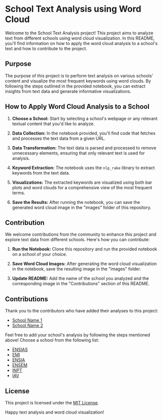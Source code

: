 # School Text Analysis using Word Cloud

Welcome to the School Text Analysis project! This project aims to analyze text from different schools using word cloud visualization. In this README, you'll find information on how to apply the word cloud analysis to a school's text and how to contribute to the project.

## Purpose

The purpose of this project is to perform text analysis on various schools' content and visualize the most frequent keywords using word clouds. By following the steps outlined in the provided notebook, you can extract insights from text data and generate informative visualizations.

## How to Apply Word Cloud Analysis to a School

1. **Choose a School:** Start by selecting a school's webpage or any relevant textual content that you'd like to analyze.

2. **Data Collection:** In the notebook provided, you'll find code that fetches and processes the text data from a given URL.

3. **Data Transformation:** The text data is parsed and processed to remove unnecessary elements, ensuring that only relevant text is used for analysis.

4. **Keyword Extraction:** The notebook uses the `nlp_rake` library to extract keywords from the text data.

5. **Visualizations:** The extracted keywords are visualized using both bar plots and word clouds for a comprehensive view of the most frequent terms.

6. **Save the Results:** After running the notebook, you can save the generated word cloud image in the "images" folder of this repository.

## Contribution

We welcome contributions from the community to enhance this project and explore text data from different schools. Here's how you can contribute:

1. **Run the Notebook:** Clone this repository and run the provided notebook on a school of your choice.

2. **Save Word Cloud Images:** After generating the word cloud visualization in the notebook, save the resulting image in the "images" folder.

3. **Update README:** Add the name of the school you analyzed and the corresponding image in the "Contributions" section of this README.

## Contributions

Thank you to the contributors who have added their analyses to this project:

- [School Name 1](images/school_name_1_wordcloud.png)
- [School Name 2](images/school_name_2_wordcloud.png)

Feel free to add your school's analysis by following the steps mentioned above! Choose a school from the following list:

- [ENSIAS](images/ensias_wordcloud.png)
- [EMI](images/emi_wordcloud.png)
- [ENSIA](images/ensia_wordcloud.png)
- [ENSEM](images/ensem_wordcloud.png)
- [INPT](images/inpt_wordcloud.png)
- [IAV](images/iav_wordcloud.png)

## License

This project is licensed under the [MIT License](LICENSE).

Happy text analysis and word cloud visualization!
